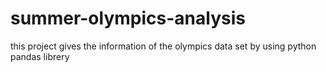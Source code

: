 # summer-olympics-analysis
this project gives the information of the olympics data set by using python pandas librery
